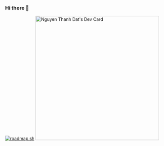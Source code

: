 ### Hi there 👋
[![roadmap.sh](https://api.roadmap.sh/v1-badge/tall/64a02cf5d99c9d6731a59ac1?variant=dark)](https://roadmap.sh)
<a href="https://app.daily.dev/jn99"><img src="https://api.daily.dev/devcards/60c40bdd147d4bcfa3d4654ad7d8d03c.png?r=jam" width="400" alt="Nguyen Thanh Dat's Dev Card"/></a>
<!--
**nguyenthdat/nguyenthdat** is a ✨ _special_ ✨ repository because its `README.md` (this file) appears on your GitHub profile.

Here are some ideas to get you started:

- 🔭 I’m currently working on ...
- 🌱 I’m currently learning ...
- 👯 I’m looking to collaborate on ...
- 🤔 I’m looking for help with ...
- 💬 Ask me about ...
- 📫 How to reach me: ...
- 😄 Pronouns: ...
- ⚡ Fun fact: ...
-->

